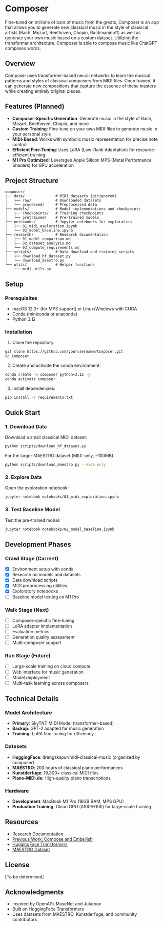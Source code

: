 # Composer

Fine-tuned on millions of bars of music from the greats, Composer is an app that allows you to generate new classical music in the style of classical artists (Bach, Mozart, Beethoven, Chopin, Rachmaninoff) as well as generate your own music based on a custom dataset. Utilizing the transformer architecture, Composer is able to compose music like ChatGPT composes words.

## Overview

Composer uses transformer-based neural networks to learn the musical patterns and styles of classical composers from MIDI files. Once trained, it can generate new compositions that capture the essence of these masters while creating entirely original pieces.

## Features (Planned)

- **Composer-Specific Generation**: Generate music in the style of Bach, Mozart, Beethoven, Chopin, and more
- **Custom Training**: Fine-tune on your own MIDI files to generate music in your personal style
- **MIDI-Based**: Works with symbolic music representation for precise note control
- **Efficient Fine-Tuning**: Uses LoRA (Low-Rank Adaptation) for resource-efficient training
- **M1 Pro Optimized**: Leverages Apple Silicon MPS (Metal Performance Shaders) for GPU acceleration

## Project Structure

```
composer/
├── data/              # MIDI datasets (gitignored)
│   ├── raw/           # Downloaded datasets
│   └── processed/     # Preprocessed data
├── models/            # Model implementations and checkpoints
│   ├── checkpoints/   # Training checkpoints
│   └── pretrained/    # Pre-trained models
├── notebooks/         # Jupyter notebooks for exploration
│   ├── 01_midi_exploration.ipynb
│   └── 02_model_baseline.ipynb
├── research/          # Research documentation
│   ├── 01_model_comparison.md
│   ├── 02_dataset_analysis.md
│   └── 03_compute_requirements.md
├── scripts/           # Data download and training scripts
│   ├── download_hf_dataset.py
│   └── download_maestro.py
└── utils/             # Helper functions
    └── midi_utils.py
```

## Setup

### Prerequisites

- macOS 12.3+ (for MPS support) or Linux/Windows with CUDA
- Conda (miniconda or anaconda)
- Python 3.12

### Installation

1. Clone the repository:
```bash
git clone https://github.com/yourusername/Composer.git
cd Composer
```

2. Create and activate the conda environment:
```bash
conda create -n composer python=3.12 -y
conda activate composer
```

3. Install dependencies:
```bash
pip install -r requirements.txt
```

## Quick Start

### 1. Download Data

Download a small classical MIDI dataset:
```bash
python scripts/download_hf_dataset.py
```

For the larger MAESTRO dataset (MIDI-only, ~100MB):
```bash
python scripts/download_maestro.py --midi-only
```

### 2. Explore Data

Open the exploration notebook:
```bash
jupyter notebook notebooks/01_midi_exploration.ipynb
```

### 3. Test Baseline Model

Test the pre-trained model:
```bash
jupyter notebook notebooks/02_model_baseline.ipynb
```

## Development Phases

### Crawl Stage (Current)
- [x] Environment setup with conda
- [x] Research on models and datasets
- [x] Data download scripts
- [x] MIDI preprocessing utilities
- [x] Exploratory notebooks
- [ ] Baseline model testing on M1 Pro

### Walk Stage (Next)
- [ ] Composer-specific fine-tuning
- [ ] LoRA adapter implementation
- [ ] Evaluation metrics
- [ ] Generation quality assessment
- [ ] Multi-composer support

### Run Stage (Future)
- [ ] Large-scale training on cloud compute
- [ ] Web interface for music generation
- [ ] Model deployment
- [ ] Multi-task learning across composers

## Technical Details

### Model Architecture
- **Primary**: SkyTNT MIDI Model (transformer-based)
- **Backup**: GPT-2 adapted for music generation
- **Training**: LoRA fine-tuning for efficiency

### Datasets
- **HuggingFace**: drengskapur/midi-classical-music (organized by composer)
- **MAESTRO**: 200 hours of classical piano performances
- **Kunstderfuge**: 19,300+ classical MIDI files
- **Piano-MIDI.de**: High-quality piano transcriptions

### Hardware
- **Development**: MacBook M1 Pro (16GB RAM, MPS GPU)
- **Production Training**: Cloud GPU (A100/H100) for large-scale training

## Resources

- [Research Documentation](research/)
- [Previous Work: Compose and Embellish](../Compose_and_Embellish)
- [HuggingFace Transformers](https://huggingface.co/docs/transformers)
- [MAESTRO Dataset](https://magenta.tensorflow.org/datasets/maestro)

## License

[To be determined]

## Acknowledgments

- Inspired by OpenAI's MuseNet and Jukebox
- Built on HuggingFace Transformers
- Uses datasets from MAESTRO, Kunstderfuge, and community contributors

